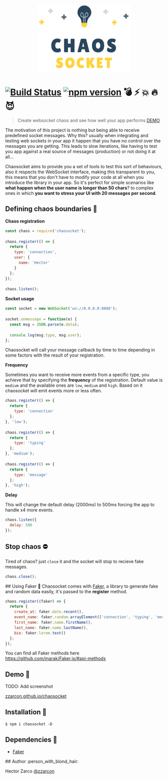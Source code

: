 <p align="center">
  <img src="demo/logo.png" width="300">
</p>

# [![Build Status](https://travis-ci.org/zzarcon/chaosocket.svg?branch=master)](https://travis-ci.org/zzarcon/chaosocket) [![npm version](https://badge.fury.io/js/chaosocket.svg)](https://badge.fury.io/js/chaosocket) :bomb: :zap: :boom: :fire: :smiling_imp: 
> Create websocket chaos and see how well your app performs [DEMO](http://zzarcon.github.io/chaosocket)

The motivation of this project is nothing but being able to receive predefined socket messages. Why this? usually when integrating and testing web sockets in your app it happen that you have no control over the messages you are getting. This leads to slow iterations, like having to test you app against a real source of messages (production) or not doing it at all...

Chaosocket aims to provide you a set of tools to test this sort of behaviours, also it respects the WebSocket interface, making this transparent to you, this means that you don't have to modify your code at all when you introduce the library in your app. So it's perfect for simple scenarios like **what happen when the user name is longer than 50 chars**? to complex ones in which **you want to stress your UI with 20 messages per second**.

## Defining chaos boundaries :triangular_ruler:

**Chaos registration**
```javascript
const chaos = require('chaosocket');

chaos.register(() => {
  return {
    type: 'connection',
    user: {
      name: 'Hector'
    }
  };
});

chaos.listen();
```

**Socket usage**
```javascript
const socket = new WebSocket('ws://0.0.0.0:8080');

socket.onmessage = function(e) {
  const msg = JSON.parse(e.data);

  console.log(msg.type, msg.user);
};
```

Chaosocket will call your message callback by time to time depending in some factors with the result of your registration.

**Frequency**

Sometimes you want to receive more events from a specific type, you achieve that by specifying the **frequency** of the registration. Default value is `medium` and the available ones are `low`, `medium` and `high`. Based on it chaosocket will emit events more or less often.

```javascript
chaos.register(() => {
  return {
    type: 'connection'
  };
}, 'low');

chaos.register(() => {
  return {
    type: 'typing'
  };
}, 'medium');

chaos.register(() => {
  return {
    type: 'message'
  };
}, 'high');
```

**Delay**

This will change the default delay (2000ms) to 500ms forcing the app to handle x4 more events.

```javascript
chaos.listen({
  delay: 500
});
```

## Stop chaos :no_entry:
Tired of chaos? just `close` it and the socket will stop to recieve fake messages.

```javascript
chaos.close();
```

## Using Faker :ghost:
Chaosocket comes with [Faker](https://github.com/marak/Faker.js/), a library to generate fake and random data easily, it's passed to the **register** method.

```javascript
chaos.register((faker) => {
  return {
    create_at: faker.date.recent(),
    event_name: faker.random.arrayElement(['connection', 'typing', 'message']),
    first_name: faker.name.firstName(),
    last_name: faker.name.lastName(),
    bio: faker.lorem.text()
  };
});
```

You can find all Faker methods here https://github.com/marak/Faker.js/#api-methods

## Demo :rocket:
TODO: Add screenshot

[zzarcon.github.io/chaosocket](http://zzarcon.github.io/chaosocket)

## Installation :wrench:

```
$ npm i chaosocket -D
```

## Dependencies :bow:
  * [Faker](https://github.com/marak/Faker.js/)

## Author :person_with_blond_hair:

Hector Zarco [@zzarcon](https://twitter.com/zzarcon)